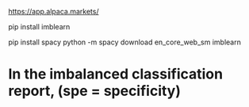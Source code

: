 https://app.alpaca.markets/

pip install imblearn

pip install spacy
python -m spacy download en_core_web_sm
imblearn

# In the imbalanced classification report, (spe = specificity)

